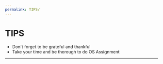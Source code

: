 ```yaml
---
permalink: TIPS/
---
```


# TIPS

* Don't forget to be grateful and thankful
* Take your time and be thorough to do OS Assignment
<hr>
